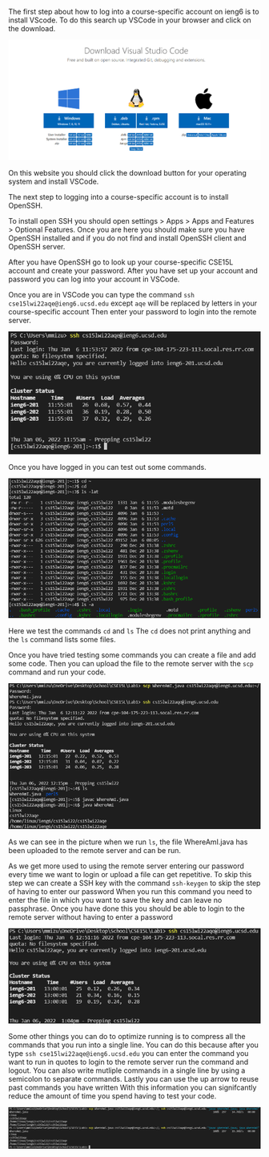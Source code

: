 The first step about how to log into a course-specific account on ieng6 is to install VScode. To do this search up VSCode in your browser and click on the download.

![VSCode Download](VSCodeDownloadPage.PNG)

On this website you should click the download button for your operating system and install VSCode.

The next step to logging into a course-specific account is to install OpenSSH.

To install open SSH you should open settings > Apps > Apps and Features > Optional Features. 
Once you are here you should make sure you have OpenSSH installed and if you do not find and install OpenSSH client and OpenSSH server.

After you have OpenSSH go to look up your course-specific CSE15L account and create your password.
After you have set up your account and password you can log into your account in VSCode.

Once you are in VSCode you can type the command `ssh cse15lwi22aqe@ieng6.ucsd.edu` except `aqe` will be replaced by letters in your course-specific account
Then enter your password to login into the remote server.

![Logging into Remote Server](VSCode%20ssh%20login.PNG)

Once you have logged in you can test out some commands.

![Commands](lab1Part4.PNG)

Here we test the commands `cd` and `ls`
The `cd` does not print anything and the `ls` command lists some files.

Once you have tried testing some commands you can create a file and add some code.
Then you can upload the file to the remote server with the `scp` command and run your code.

![scp command](lab1Part5.PNG)

As we can see in the picture when we run `ls`, the file WhereAmI.java has been uploaded to the remote server and can be run.

As we get more used to using the remote server entering our password every time we want to login or upload a file can get repetitive.
To skip this step we can create a SSH key with the command `ssh-keygen` to skip the step of having to enter our password
When you run this command you need to enter the file in which you want to save the key and can leave no passphrase.
Once you have done this you should be able to login to the remote server without having to enter a password

![login without password](lab1Part6.PNG)

Some other things you can do to optimize running is to compress all the commands that you run into a single line.
You can do this because after you type `ssh cse15lwi22aqe@ieng6.ucsd.edu` you can enter the command you want to run in quotes to login to the remote server run the command and logout.
You can also write mutliple commands in a single line by using a semicolon to separate commands.
Lastly you can use the up arrow to reuse past commands you have written
With this information you can signifcantly reduce the amount of time you spend having to test your code.

![Single Command](VSCodeOptimization.PNG)
